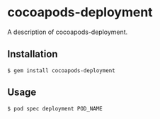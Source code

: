 # cocoapods-deployment

A description of cocoapods-deployment.

## Installation

    $ gem install cocoapods-deployment

## Usage

    $ pod spec deployment POD_NAME
